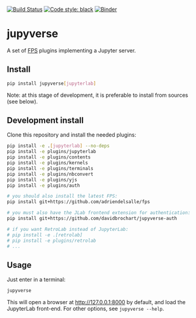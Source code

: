 [![Build Status](https://github.com/davidbrochart/jupyverse/workflows/CI/badge.svg)](https://github.com/davidbrochart/jupyverse/actions)
[![Code style: black](https://img.shields.io/badge/code%20style-black-000000.svg)](https://github.com/psf/black)
[![Binder](https://mybinder.org/badge_logo.svg)](https://mybinder.org/v2/gh/davidbrochart/jupyverse/HEAD?filepath=examples%2Fjupyverse.ipynb)

# jupyverse

A set of [FPS](https://github.com/adriendelsalle/fps) plugins implementing a Jupyter server.

## Install

```bash
pip install jupyverse[jupyterlab]
```

Note: at this stage of development, it is preferable to install from sources (see below).

## Development install

Clone this repository and install the needed plugins:

```bash
pip install -e .[jupyterlab] --no-deps
pip install -e plugins/jupyterlab
pip install -e plugins/contents
pip install -e plugins/kernels
pip install -e plugins/terminals
pip install -e plugins/nbconvert
pip install -e plugins/yjs
pip install -e plugins/auth

# you should also install the latest FPS:
pip install git+https://github.com/adriendelsalle/fps

# you must also have the JLab frontend extension for authentication:
pip install git+https://github.com/davidbrochart/jupyverse-auth

# if you want RetroLab instead of JupyterLab:
# pip install -e .[retrolab]
# pip install -e plugins/retrolab
# ...
```

## Usage

Just enter in a terminal:

```bash
jupyverse
```

This will open a browser at http://127.0.0.1:8000 by default, and load the JupyterLab front-end.
For other options, see ``jupyverse --help``.
